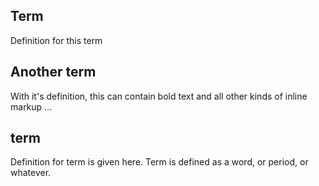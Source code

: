 ## Term
Definition for this term

## Another term
With it's definition, this can contain bold text
and all other kinds of inline markup ...

## term 

Definition for term is given here. Term is defined as a word, or period, or whatever. 

